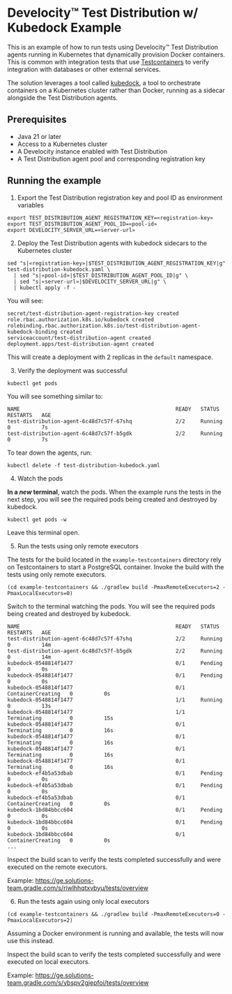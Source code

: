 # Develocity™ Test Distribution w/ Kubedock Example

This is an example of how to run tests using Develocity™ Test Distribution agents running in Kubernetes that dynamically provision Docker containers.
This is common with integration tests that use [Testcontainers](https://testcontainers.com/) to verify integration with databases or other external services.  

The solution leverages a tool called [kubedock](https://github.com/joyrex2001/kubedock), a tool to orchestrate containers on a Kubernetes cluster rather than Docker, running as a sidecar alongside the Test Distribution agents.

## Prerequisites

- Java 21 or later
- Access to a Kubernetes cluster
- A Develocity instance enabled with Test Distribution
- A Test Distribution agent pool and corresponding registration key

## Running the example

1. Export the Test Distribution registration key and pool ID as environment variables

```shell
export TEST_DISTRIBUTION_AGENT_REGISTRATION_KEY=«registration-key»
export TEST_DISTRIBUTION_AGENT_POOL_ID=«pool-id»
export DEVELOCITY_SERVER_URL=«server-url»
```

2. Deploy the Test Distribution agents with kubedock sidecars to the Kubernetes cluster

```shell
sed "s|«registration-key»|$TEST_DISTRIBUTION_AGENT_REGISTRATION_KEY|g" test-distribution-kubedock.yaml \
  | sed "s|«pool-id»|$TEST_DISTRIBUTION_AGENT_POOL_ID|g" \
  | sed "s|«server-url»|$DEVELOCITY_SERVER_URL|g" \
  | kubectl apply -f -
```

You will see:

```text
secret/test-distribution-agent-registration-key created
role.rbac.authorization.k8s.io/kubedock created
rolebinding.rbac.authorization.k8s.io/test-distribution-agent-kubedock-binding created
serviceaccount/test-distribution-agent created
deployment.apps/test-distribution-agent created
```

This will create a deployment with 2 replicas in the `default` namespace.

3. Verify the deployment was successful

```shell
kubectl get pods
```

You will see something similar to:

```text
NAME                                                  READY   STATUS    RESTARTS   AGE
test-distribution-agent-6c48d7c57f-67shq              2/2     Running   0          7s
test-distribution-agent-6c48d7c57f-b5gdk              2/2     Running   0          7s
```

To tear down the agents, run: 

```shell
kubectl delete -f test-distribution-kubedock.yaml
```

4. Watch the pods

**In a _new_ terminal**, watch the pods.
When the example runs the tests in the next step, you will see the required pods being created and destroyed by kubedock.

```shell
kubectl get pods -w
```

Leave this terminal open.

5. Run the tests using only remote executors

The tests for the build located in the `example-testcontainers` directory rely on Testcontainers to start a PostgreSQL container.
Invoke the build with the tests using only remote executors.

```shell
(cd example-testcontainers && ./gradlew build -PmaxRemoteExecutors=2 -PmaxLocalExecutors=0)
```

Switch to the terminal watching the pods.
You will see the required pods being created and destroyed by kubedock.

```text
NAME                                                  READY   STATUS              RESTARTS   AGE
test-distribution-agent-6c48d7c57f-67shq              2/2     Running             0          14m
test-distribution-agent-6c48d7c57f-b5gdk              2/2     Running             0          14m
kubedock-0548814f1477                                 0/1     Pending             0          0s
kubedock-0548814f1477                                 0/1     Pending             0          0s
kubedock-0548814f1477                                 0/1     ContainerCreating   0          0s
kubedock-0548814f1477                                 1/1     Running             0          13s
kubedock-0548814f1477                                 1/1     Terminating         0          15s
kubedock-0548814f1477                                 0/1     Terminating         0          16s
kubedock-0548814f1477                                 0/1     Terminating         0          16s
kubedock-0548814f1477                                 0/1     Terminating         0          16s
kubedock-0548814f1477                                 0/1     Terminating         0          16s
kubedock-ef4b5a53dbab                                 0/1     Pending             0          0s
kubedock-ef4b5a53dbab                                 0/1     Pending             0          0s
kubedock-ef4b5a53dbab                                 0/1     ContainerCreating   0          0s
kubedock-1bd84bbcc604                                 0/1     Pending             0          0s
kubedock-1bd84bbcc604                                 0/1     Pending             0          0s
kubedock-1bd84bbcc604                                 0/1     ContainerCreating   0          0s
...
```

Inspect the build scan to verify the tests completed successfully and were executed on the remote executors.

Example: https://ge.solutions-team.gradle.com/s/riwlhhqtxvbyu/tests/overview

6. Run the tests again using only local executors

```shell
(cd example-testcontainers && ./gradlew build -PmaxRemoteExecutors=0 -PmaxLocalExecutors=2)
```

Assuming a Docker environment is running and available, the tests will now use this instead. 

Inspect the build scan to verify the tests completed successfully and were executed on local executors.

Example: https://ge.solutions-team.gradle.com/s/ybspv2gjepfoi/tests/overview
